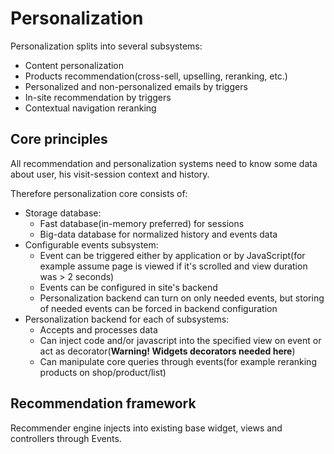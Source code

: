 # Personalization

Personalization splits into several subsystems:

- Content personalization
- Products recommendation(cross-sell, upselling, reranking, etc.)
- Personalized and non-personalized emails by triggers
- In-site recommendation by triggers
- Contextual navigation reranking

## Core principles

All recommendation and personalization systems need to know some data about user, his visit-session context and history.

Therefore personalization core consists of:

- Storage database:
	+ Fast database(in-memory preferred) for sessions
	+ Big-data database for normalized history and events data
- Configurable events subsystem:
	+ Event can be triggered either by application or by JavaScript(for example assume page is viewed if it's scrolled and view duration was > 2 seconds)
	+ Events can be configured in site's backend
	+ Personalization backend can turn on only needed events, but storing of needed events can be forced in backend configuration
- Personalization backend for each of subsystems:
	+ Accepts and processes data
	+ Can inject code and/or javascript into the specified view on event or act as decorator(**Warning! Widgets decorators needed here**)
	+ Can manipulate core queries through events(for example reranking products on shop/product/list)

## Recommendation framework

Recommender engine injects into existing base widget, views and controllers through Events.
